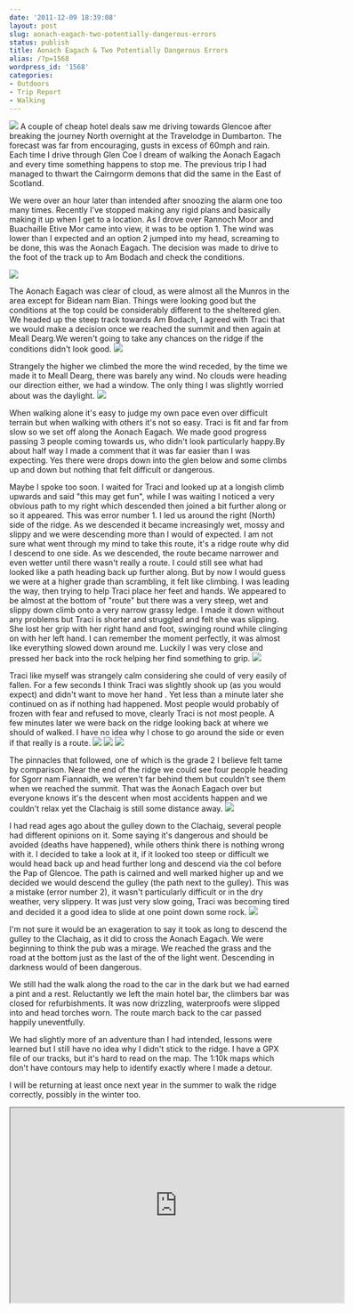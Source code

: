 ```yaml
---
date: '2011-12-09 18:39:08'
layout: post
slug: aonach-eagach-two-potentially-dangerous-errors
status: publish
title: Aonach Eagach & Two Potentially Dangerous Errors
alias: /?p=1568
wordpress_id: '1568'
categories:
- Outdoors
- Trip Report
- Walking
---
```


![](http://dl.dropbox.com/u/2657852/website/images/Aonach-Eagach-2011-045.jpg) 
A couple of cheap hotel deals saw me driving towards Glencoe after breaking the journey North overnight at the Travelodge in Dumbarton. The forecast was far from encouraging, gusts in excess of 60mph and rain. Each time I drive through Glen Coe I dream of walking the Aonach Eagach and every time something happens to stop me. The previous trip I had managed to thwart the Cairngorm demons that did the same in the East of Scotland. 

We were over an hour later than intended after snoozing the alarm one too many times. Recently I've stopped making any rigid plans and basically making it up when I get to a location. As I drove over Rannoch Moor and Buachaille Etive Mor came into view, it was to be option 1. The wind was lower than I expected and an option 2 jumped into my head, screaming to be done, this was the Aonach Eagach. The decision was made to drive to the foot of the track up to Am Bodach and check the conditions. 

![](http://dl.dropbox.com/u/2657852/website/images/Aonach-Eagach-2011-006_1.jpg) 

The Aonach Eagach was clear of cloud, as were almost all the Munros in the area except for Bidean nam Bian. Things were looking good but the conditions at the top could be considerably different to the sheltered glen. We headed up the steep track towards Am Bodach, I agreed with Traci that we would make a decision once we reached the summit and then again at Meall Dearg.We weren't going to take any chances on the ridge if the conditions didn't look good. 
![](http://dl.dropbox.com/u/2657852/website/images/Aonach-Eagach-2011-038.jpg) 

Strangely the higher we climbed the more the wind receded, by the time we made it to Meall Dearg, there was barely any wind. No clouds were heading our direction either, we had a window. The only thing I was slightly worried about was the daylight. 
![](http://dl.dropbox.com/u/2657852/website/images/Aonach-Eagach-2011-049.jpg) 

When walking alone it's easy to judge my own pace even over difficult terrain but when walking with others it's not so easy. Traci is fit and far from slow so we set off along the Aonach Eagach. We made good progress passing 3 people coming towards us, who didn't look particularly happy.By about half way I made a comment that it was far easier than I was expecting. Yes there were drops down into the glen below and some climbs up and down but nothing that felt difficult or dangerous. 

Maybe I spoke too soon. I waited for Traci and looked up at a longish climb upwards and said "this may get fun", while I was waiting I noticed a very obvious path to my right which descended then joined a bit further along or so it appeared. This was error number 1. I led us around the right (North) side of the ridge. As we descended it became increasingly wet, mossy and slippy and we were descending more than I would of expected. I am not sure what went through my mind to take this route, it's a ridge route why did I descend to one side. As we descended, the route became narrower and even wetter until there wasn't really a route. I could still see what had looked like a path heading back up further along. But by now I would guess we were at a higher grade than scrambling, it felt like climbing. I was leading the way, then trying to help Traci place her feet and hands. We appeared to be almost at the bottom of "route" but there was a very steep, wet and slippy down climb onto a very narrow grassy ledge. I made it down without any problems but Traci is shorter and struggled and felt she was slipping. She lost her grip with her right hand and foot, swinging round while clinging on with her left hand. I can remember the moment perfectly, it was almost like everything slowed down around me. Luckily I was very close and pressed her back into the rock helping her find something to grip. ![](http://dl.dropbox.com/u/2657852/website/images/Aonach-Eagach-2011-055.jpg) 

Traci like myself was strangely calm considering she could of very easily of fallen. For a few seconds I think Traci was slightly shook up (as you would expect) and didn't want to move her hand . Yet less than a minute later she continued on as if nothing had happened. Most people would probably of frozen with fear and refused to move, clearly Traci is not most people. A few minutes later we were back on the ridge looking back at where we should of walked. I have no idea why I chose to go around the side or even if that really is a route. ![](http://dl.dropbox.com/u/2657852/website/images/Aonach-Eagach-2011-057.jpg) ![](http://dl.dropbox.com/u/2657852/website/images/Aonach-Eagach-2011-058.jpg) ![](http://dl.dropbox.com/u/2657852/website/images/Aonach-Eagach-2011-060.jpg) 

The pinnacles that followed, one of which is the grade 2 I believe felt tame by comparison. Near the end of the ridge we could see four people heading for Sgorr nam Fiannaidh, we weren't far behind them but couldn't see them when we reached the summit. That was the Aonach Eagach over but everyone knows it's the descent when most accidents happen and we couldn't relax yet the Clachaig is still some distance away. ![](http://dl.dropbox.com/u/2657852/website/images/Aonach-Eagach-2011-068.jpg) 

I had read ages ago about the gulley down to the Clachaig, several people had different opinions on it. Some saying it's dangerous and should be avoided (deaths have happened), while others think there is nothing wrong with it. I decided to take a look at it, if it looked too steep or difficult we would head back up and head further long and descend via the col before the Pap of Glencoe. The path is cairned and well marked higher up and we decided we would descend the gulley (the path next to the gulley). This was a mistake (error number 2), it wasn't particularly difficult or in the dry weather, very slippery. It was just very slow going, Traci was becoming tired and decided it a good idea to slide at one point down some rock. 
![](http://dl.dropbox.com/u/2657852/website/images/Aonach-Eagach-2011-076.jpg) 

I'm not sure it would be an exageration to say it took as long to descend the gulley to the Clachaig, as it did to cross the Aonach Eagach. We were beginning to think the pub was a mirage. We reached the grass and the road at the bottom just as the last of the of the light went. Descending in darkness would of been dangerous. 

We still had the walk along the road to the car in the dark but we had earned a pint and a rest. Reluctantly we left the main hotel bar, the climbers bar was closed for refurbishments. It was now drizzling, waterproofs were slipped into and head torches worn. The route march back to the car passed happily uneventfully. 

We had slightly more of an adventure than I had intended, lessons were learned but I still have no idea why I didn't stick to the ridge. I have a GPX file of our tracks, but it's hard to read on the map. The 1:10k maps which don't have contours may help to identify exactly where I made a detour. 

I will be returning at least once next year in the summer to walk the ridge correctly, possibly in the winter too. 

<iframe src="http://www.shareyouradventure.com/map/perma/3857/iframe" width="600" height="350"></iframe>
